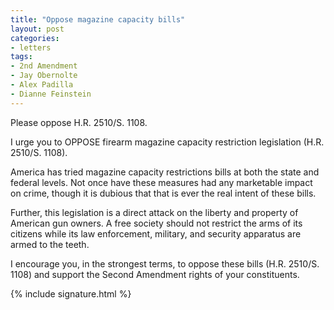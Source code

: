 ```yaml
---
title: "Oppose magazine capacity bills"
layout: post
categories:
- letters
tags:
- 2nd Amendment
- Jay Obernolte
- Alex Padilla
- Dianne Feinstein
---
```


Please oppose H.R. 2510/S. 1108.

I urge you to OPPOSE firearm magazine capacity restriction legislation (H.R. 2510/S. 1108).

America has tried magazine capacity restrictions bills at both the state and federal levels. Not once have these measures had any marketable impact on crime, though it is dubious that that is ever the real intent of these bills.

Further, this legislation is a direct attack on the liberty and property of American gun owners. A free society should not restrict the arms of its citizens while its law enforcement, military, and security apparatus are armed to the teeth.

I encourage you, in the strongest terms, to oppose these bills (H.R. 2510/S. 1108) and support the Second Amendment rights of your constituents.

{% include signature.html %}
